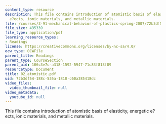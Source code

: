 ```yaml
---
content_type: resource
description: This file contains introduction of atomistic basis of elasticity, energetic
  e?ects, ionic materials, and metallic materials.
file: /courses/3-91-mechanical-behavior-of-plastics-spring-2007/72b3df54188c536a1810c60a385418dc_02_atomistic.pdf
file_size: 435339
file_type: application/pdf
learning_resource_types:
- Readings
license: https://creativecommons.org/licenses/by-nc-sa/4.0/
ocw_type: OCWFile
parent_title: Readings
parent_type: CourseSection
parent_uid: 106c3e7c-a318-1592-5947-71c83f813f89
resourcetype: Document
title: 02_atomistic.pdf
uid: 72b3df54-188c-536a-1810-c60a385418dc
video_files:
  video_thumbnail_file: null
video_metadata:
  youtube_id: null
---
```

This file contains introduction of atomistic basis of elasticity, energetic e?ects, ionic materials, and metallic materials.